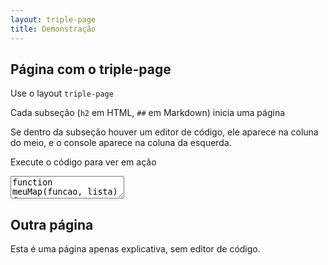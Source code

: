 ```yaml
---
layout: triple-page
title: Demonstração
---
```


## Página com o triple-page

Use o layout `triple-page`

Cada subseção (`h2` em HTML, `##` em Markdown) inicia uma página

Se dentro da subseção houver um editor de código, ele aparece na coluna do meio, e o console aparece na coluna da esquerda.

Execute o código para ver em ação

<textarea class="code">
function meuMap(funcao, lista) {
  let resultado = [];
  for (let i = 0; i < lista.length; i++) {
    resultado.push(funcao(lista[i]));
  }
  return resultado;
}

teste([2, 4, 6], meuMap(x => x * 2, [1, 2, 3]));
</textarea>

## Outra página

Esta é uma página apenas explicativa, sem editor de código.
